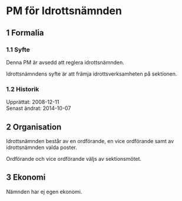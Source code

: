 # PM för Idrottsnämnden

## 1 Formalia
### 1.1 Syfte
Denna PM är avsedd att reglera idrottsnämnden.

Idrottsnämndens syfte är att främja idrottsverksamheten på sektionen.

### 1.2 Historik
Upprättat: 2008-12-11  
Senast ändrat: 2014-10-07

## 2 Organisation
Idrottsnämnden består av en ordförande, en vice ordförande samt av idrottsnämnden valda poster.

Ordförande och vice ordförande väljs av sektionsmötet.

## 3 Ekonomi
Nämnden har ej egen ekonomi.
